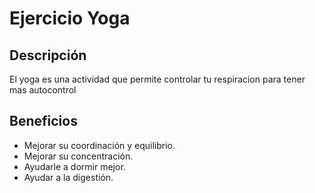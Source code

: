 # Ejercicio Yoga 

## Descripción
El yoga es una actividad que permite controlar tu respiracion para tener mas autocontrol

## Beneficios 
- Mejorar su coordinación y equilibrio.
- Mejorar su concentración.
- Ayudarle a dormir mejor.
- Ayudar a la digestión.

